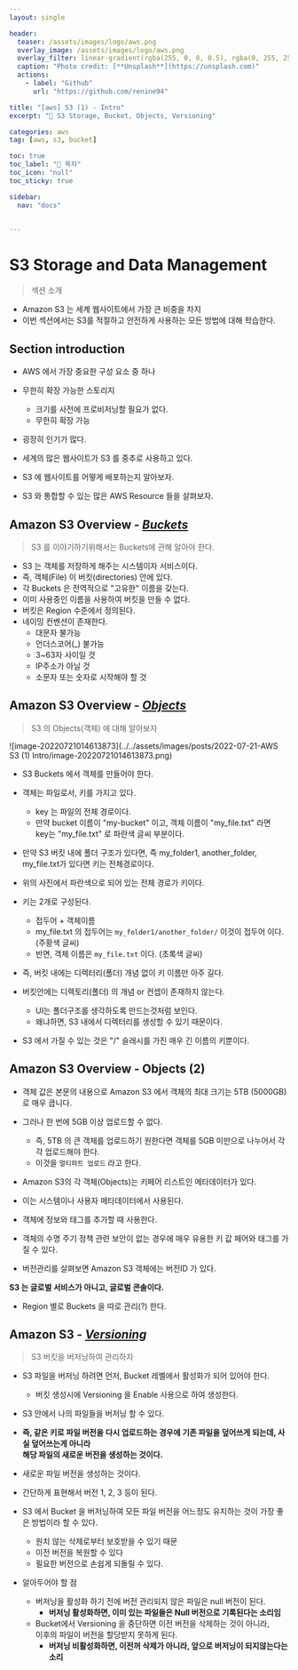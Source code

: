 ```yaml
---
layout: single

header:
  teaser: /assets/images/logo/aws.png
  overlay_image: /assets/images/logo/aws.png
  overlay_filter: linear-gradient(rgba(255, 0, 0, 0.5), rgba(0, 255, 255, 0.5))
  caption: "Photo credit: [**Unsplash**](https://unsplash.com)"
  actions:
    - label: "Github"
      url: "https://github.com/renine94"

title: "[aws] S3 (1) - Intro"
excerpt: "🚀 S3 Storage, Bucket, Objects, Versioning"

categories: aws
tag: [aws, s3, bucket]

toc: true
toc_label: "📕 목차"
toc_icon: "null"
toc_sticky: true

sidebar:
  nav: "docs"


---
```


# S3 Storage and Data Management

> 섹션 소개

- Amazon S3 는 세계 웹사이트에서 가장 큰 비중을 차지
- 이번 섹션에서는 S3를 적절하고 안전하게 사용하는 모든 방법에 대해 학습한다.





## Section introduction

- AWS 에서 가장 중요한 구성 요소 중 하나
- 무한히 확장 가능한 스토리지
  - 크기를 사전에 프로비저닝할 필요가 없다.
  - 무한히 확장 가능
- 굉장히 인기가 많다.



- 세계의 많은 웹사이트가 S3 를 중추로 사용하고 있다.
- S3 에 웹사이트를 어떻게 배포하는지 알아보자.
- S3 와 통합할 수 있는 많은 AWS Resource 들을 살펴보자.



## Amazon S3 Overview - <u>*Buckets*</u>

> S3 를 이야기하기위해서는 Buckets에 관해 알아야 한다.

- S3 는 객체를 저장하게 해주는 시스템이자 서비스이다.
- 즉, 객체(File) 이 버킷(directories) 안에 있다.
- 각 Buckets 은 전역적으로 "고유한" 이름을 갖는다.
- 이미 사용중인 이름을 사용하여 버킷을 만들 수 없다.
- 버킷은 Region 수준에서 정의된다.
- 네이밍 컨벤션이 존재한다.
  - 대문자 불가능
  - 언더스코어(_) 불가능
  - 3~63자 사이일 것
  - IP주소가 아닐 것
  - 소문자 또는 숫자로 시작해야 할 것



## Amazon S3 Overview - <u>*Objects*</u>

> S3 의 Objects(객체) 에 대해 알아보자

![image-20220721014613873](../../assets/images/posts/2022-07-21-AWS S3 (1) Intro/image-20220721014613873.png)

- S3 Buckets 에서 객체를 만들어야 한다.

- 객체는 파일로서, 키를 가지고 있다.

  - key 는 파일의 전체 경로이다.
  - 만약 bucket 이름이 "my-bucket" 이고, 객체 이름이 "my_file.txt" 라면<br>key는 "my_file.txt" 로 파란색 글씨 부분이다.

- 만약 S3 버킷 내에 폴더 구조가 있다면, 즉 my_folder1, another_folder, my_file.txt가 있다면 키는 전체경로이다.

- 위의 사진에서 파란색으로 되어 있는 전체 경로가 키이다.

- 키는 2개로 구성된다.

  - 접두어 + 객체이름
  - my_file.txt 의 접두어는 `my_folder1/another_folder/` 이것이 접두어 이다. (주황색 글씨)
  - 반면, 객체 이름은 `my_file.txt` 이다. (초록색 글씨)

- 즉, 버킷 내에는 디렉터리(폴더) 개념 없이 키 이름만 아주 길다.

- 버킷안에는 디렉토리(폴더) 의 개념 or 컨셉이 존재하지 않는다.

  - UI는 폴더구조를 생각하도록 만드는것처럼 보인다.
  - 왜냐하면, S3 내에서 디렉터리를 생성할 수 있기 때문이다.

- S3 에서 가질 수 있는 것은 "/" 슬래시를 가진 매우 긴 이름의 키뿐이다.

  



## Amazon S3 Overview - Objects (2)

- 객체 값은 본문의 내용으로 Amazon S3 에서 객체의 최대 크기는 5TB (5000GB) 로 매우 큽니다.
- 그러나 한 번에 5GB 이상 업로드할 수 없다.
  - 즉, 5TB 의 큰 객체를 업로드하기 원한다면 객체를 5GB 미만으로 나누어서 각각 업로드해야 한다.
  - 이것을 `멀티파트 업로드` 라고 한다.



- Amazon S3의 각 객체(Objects)는 키페어 리스트인 메타데이터가 있다.
- 이는 시스템이나 사용자 메타데이터에서 사용된다.
- 객체에 정보와 태그를 추가할 때 사용한다.
- 객체의 수명 주기 정책 관련 보안이 없는 경우에 매우 유용한 키 값 페어와 태그를 가질 수 있다.
- 버전관리를 살펴보면 Amazon S3 객체에는 버전ID 가 있다.



**S3 는 글로벌 서비스가 아니고, 글로벌 콘솔이다.**

- Region 별로 Buckets 을 따로 관리(?) 한다.



## Amazon S3 - <u>*Versioning*</u>

> S3 버킷을 버저닝하여 관리하자



- S3 파일을 버저닝 하려면 먼저, Bucket 레벨에서 활성화가 되어 있어야 한다.
  - 버킷 생성시에 Versioning 을 Enable 사용으로 하여 생성한다.
- S3 안에서 나의 파일들을 버저닝 할 수 있다.
- **즉, 같은 키로 파일 버전을 다시 업로드하는 경우에 기존 파일을 덮어쓰게 되는데, 사실 덮어쓰는게 아니라<br>해당 파일의 새로운 버전을 생성하는 것이다.**



- 새로운 파일 버전을 생성하는 것이다.
- 간단하게 표현해서 버전 1, 2, 3 등이 된다.
- S3 에서 Bucket 을 버저닝하여 모든 파일 버전을 어느정도 유지하는 것이 가장 좋은 방법이라 할 수 있다.
  - 원치 않는 삭제로부터 보호받을 수 있기 때문
  - 이전 버전을 복원할 수 있다
  - 필요한 버전으로 손쉽게 되돌릴 수 있다.
- 알아두어야 할 점
  - 버저닝을 활성화 하기 전에 버전 관리되지 않은 파일은 null 버전이 된다.
    - **버저닝 활성화하면, 이미 있는 파일들은 Null 버전으로 기록된다는 소리임**
  - Bucket에서 Versioning 을 중단하면 이전 버전을 삭제하는 것이 아니라,<br>이후의 파일이 버전을 할당받지 못하게 된다.
    - **버저닝 비활성화하면, 이전꺼 삭제가 아니라, 앞으로 버저닝이 되지않는다는 소리**





